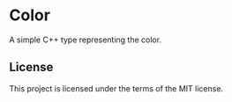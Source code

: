 # Color

A simple C++ type representing the color.

## License

This project is licensed under the terms of the MIT license.